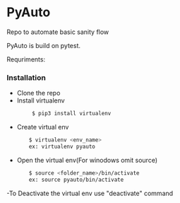 # PyAuto

Repo to automate basic sanity flow

PyAuto is build on pytest.



Requriments:

### Installation
- Clone the repo
- Install virtualenv
```sh
        $ pip3 install virtualenv
 ```
- Create virtual env
 ```sh
        $ virtualenv <env_name>
        ex: virtualenv pyauto
```
- Open the virtual env(For winodows omit source)
 ```sh
        $ source <folder_name>/bin/activate
        ex: source pyauto/bin/activate
```
-To Deactivate the virtual env use "deactivate" command
